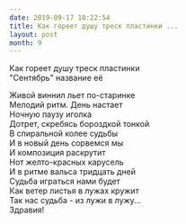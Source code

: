 ```yaml
---
date: 2019-09-17 10:22:54
title: Как гореет душу треск пластинки ...
layout: post
month: 9
---
```

Как гореет душу треск пластинки <br/>
"Сентябрь" название её <br/>
<!--more-->
Живой виннил льет по-старинке <br/>
Мелодий ритм. День настает <br/>
Ночную паузу иголка <br/>
Дотрет, скребясь бороздкой тонкой <br/>
В спиральной колее судьбы <br/>
И в новый день сорвемся мы <br/>
И композиция раскрутит <br/>
Нот желто-красных карусель <br/>
И в ритме вальса тридцать дней <br/>
Судьба играться нами будет <br/>
Как ветер листья в лужах кружит <br/>
Так нас судьба - из лужи в лужу... <br/>
Здравия!<br/>